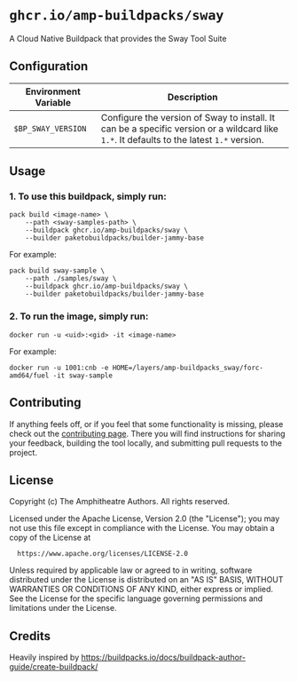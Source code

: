 # `ghcr.io/amp-buildpacks/sway`

A Cloud Native Buildpack that provides the Sway Tool Suite

## Configuration

| Environment Variable      | Description                                                                                                                                                                                                                                                                                       |
| ------------------------- | ------------------------------------------------------------------------------------------------------------------------------------------------------------------------------------------------------------------------------------------------------------------------------------------------- |
| `$BP_SWAY_VERSION` | Configure the version of Sway to install. It can be a specific version or a wildcard like `1.*`. It defaults to the latest `1.*` version. |


## Usage

### 1. To use this buildpack, simply run:

```shell
pack build <image-name> \
    --path <sway-samples-path> \
    --buildpack ghcr.io/amp-buildpacks/sway \
    --builder paketobuildpacks/builder-jammy-base
```

For example:

```shell
pack build sway-sample \
    --path ./samples/sway \
    --buildpack ghcr.io/amp-buildpacks/sway \
    --builder paketobuildpacks/builder-jammy-base
```

### 2. To run the image, simply run:

```shell
docker run -u <uid>:<gid> -it <image-name>
```

For example:

```shell
docker run -u 1001:cnb -e HOME=/layers/amp-buildpacks_sway/forc-amd64/fuel -it sway-sample
```

## Contributing

If anything feels off, or if you feel that some functionality is missing, please
check out the [contributing
page](https://docs.amphitheatre.app/contributing/). There you will find
instructions for sharing your feedback, building the tool locally, and
submitting pull requests to the project.

## License

Copyright (c) The Amphitheatre Authors. All rights reserved.

Licensed under the Apache License, Version 2.0 (the "License");
you may not use this file except in compliance with the License.
You may obtain a copy of the License at

      https://www.apache.org/licenses/LICENSE-2.0

Unless required by applicable law or agreed to in writing, software
distributed under the License is distributed on an "AS IS" BASIS,
WITHOUT WARRANTIES OR CONDITIONS OF ANY KIND, either express or implied.
See the License for the specific language governing permissions and
limitations under the License.

## Credits

Heavily inspired by https://buildpacks.io/docs/buildpack-author-guide/create-buildpack/
